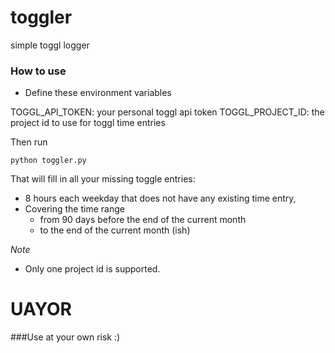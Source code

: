 # toggler
simple toggl logger

### How to use
- Define these environment variables

TOGGL_API_TOKEN: your personal toggl api token 
TOGGL_PROJECT_ID: the project id to use for toggl time entries

Then run
```
python toggler.py
```

That will fill in all your missing toggle entries: 
- 8 hours each weekday that does not have any existing time entry, 
- Covering the time range
  - from 90 days before the end of the current month 
  - to the end of the current month (ish)


*Note*
- Only one project id is supported.

# UAYOR

###Use at your own risk :)
